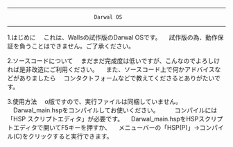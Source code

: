 ----------------------------------------------------------------------------------

                                Darwal OS

----------------------------------------------------------------------------------

1.はじめに
　これは、Wallsの試作版のDarwal OSです。
　試作版の為、動作保証を負うことはできません。ご了承ください。

2.ソースコードについて
　まだまだ完成度は低いですが、こんなのでよろしければ是非改造にご利用ください。
　また、ソースコード上で何かアドバイスなどがありましたら
　コンタクトフォームなどで教えてくださるとありがたいです。

3.使用方法
　α版ですので、実行ファイルは同梱していません。
　Darwal_main.hspをコンパイルしてお使いください。
　
　コンパイルには「HSP スクリプトエディタ」が必要です。
　Darwal_main.hspをHSPスクリプトエディタで開いてF5キーを押すか、
　メニューバーの「HSP(P)」→コンパイル(C)をクリックすると実行できます。
